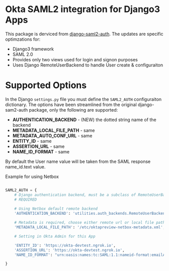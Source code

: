 # Okta SAML2 integration for Django3 Apps

This package is derviced from [django-saml2-auth](https://github.com/fangli/django-saml2-auth).
The updates are specific optimzations for:

   * Django3 framework
   * SAML 2.0
   * Provides only two views used for login and signon purposes
   * Uses Django RemoteUserBackend to handle User create & configuraiton
   
# Supported Options

In the Django `settings.py` file you must define the `SAML2_AUTH` configuraiton
dictionary.  The options have been streamlined from the original
django-sam2-auth package, only the following are supported:

   * **AUTHENTICATION_BACKEND** - (NEW) the dotted string name of the backend
   * **METADATA_LOCAL_FILE_PATH** - same
   * **METADATA_AUTO_CONF_URL** - same
   * **ENTITY_ID** - same
   * **ASSERTION_URL** - same
   * **NAME_ID_FORMAT** - same

By default the User name value will be taken from the SAML response name_id.text value.

Example for using Netbox

````python

SAML2_AUTH = {
    # Django authentication backend, must be a subclass of RemoteUserBackend
    # REQUIRED
    
    # Using Netbox default remote backend
    'AUTHENTICATION_BACKEND': 'utilities.auth_backends.RemoteUserBackend',

    # Metadata is required, choose either remote url or local file path
    'METADATA_LOCAL_FILE_PATH': '/etc/oktapreview-netbox-metadata.xml',

    # Setting in Okta Admin for this App

    'ENTITY_ID': 'https://okta-devtest.ngrok.io',
    'ASSERTION_URL': 'https://okta-devtest.ngrok.io',
    'NAME_ID_FORMAT': "urn:oasis:names:tc:SAML:1.1:nameid-format:emailAddress",

}
````

   
 
